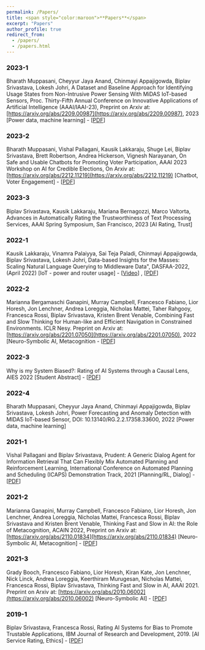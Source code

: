 ```yaml
---
permalink: /Papers/
title: <span style="color:maroon">**Papers**</span>
excerpt: "Papers"
author_profile: true
redirect_from: 
  - /papers/
  - /papers.html
---
```




### <span style="color:black">2023-1</span>
<span style>Bharath Muppasani, Cheyyur Jaya Anand, Chinmayi Appajigowda, Biplav Srivastava, Lokesh Johri, A Dataset and Baseline Approach for Identifying Usage States from Non-Intrusive Power Sensing With MiDAS IoT-based Sensors, Proc. Thirty-Fifth Annual Conference on Innovative Applications of Artificial Intelligence (AAAI/IAAI-23), Preprint on Arxiv at: [https://arxiv.org/abs/2209.00987](https://arxiv.org/abs/2209.00987), 2023 [Power data, machine learning] - [[PDF](https://arxiv.org/pdf/2209.00987.pdf)]</span>  



### <span style="color:black">2023-2</span>
<span style>Bharath Muppasani, Vishal Pallagani, Kausik Lakkaraju, Shuge Lei, Biplav Srivastava, Brett 
Robertson, Andrea Hickerson, Vignesh Narayanan, On Safe and Usable Chatbots for Promoting 
Voter Participation, AAAI 2023 Workshop on AI for Credible Elections, On Arxiv at: 
[https://arxiv.org/abs/2212.11219](https://arxiv.org/abs/2212.11219) [Chatbot, Voter Engagement] - [[PDF](https://arxiv.org/pdf/2212.11219.pdf)]</span> 


### <span style="color:black">2023-3</span>
<span style>Biplav Srivastava, Kausik Lakkaraju, Mariana Bernagozzi, Marco Valtorta, Advances in 
Automatically Rating the Trustworthiness of Text Processing Services, AAAI Spring Symposium,
San Francisco, 2023 [AI Rating, Trust]</span> 



### <span style="color:black">2022-1</span>
<span style> Kausik Lakkaraju, Vinamra Palaiyya, Sai Teja Paladi, Chinmayi Appajigowda, Biplav Srivastava, Lokesh Johri, Data-based Insights for the Masses: Scaling Natural Language Querying to 
Middleware Data", DASFAA-2022, (April 2022) [IoT - power and router usage] - [[Video](https://vimeo.com/651270271)] , [[PDF](https://dl.acm.org/doi/abs/10.1007/978-3-031-00129-1_49)]</span>





### <span style="color:black">2022-2</span>  
<span style>Marianna Bergamaschi Ganapini, Murray Campbell, Francesco Fabiano, Lior Horesh, Jon Lenchner, Andrea Loreggia, Nicholas Mattei, Taher Rahgooy, Francesca Rossi, Biplav Srivastava, Kristen Brent Venable, Combining Fast and Slow Thinking for Human-like and Efficient Navigation in Constrained Environments. ICLR Nesy. Preprint on Arxiv at:
[https://arxiv.org/abs/2201.07050](https://arxiv.org/abs/2201.07050), 2022 [Neuro-Symbolic AI, Metacognition - [[PDF](https://scholar.google.com/citations?view_op=view_citation&hl=en&user=mPC6wp4AAAAJ&sortby=pubdate&citation_for_view=mPC6wp4AAAAJ:KNjnJ3z-R6IC)]</span>



### <span style="color:black">2022-3</span>  
<span style>Why is my System Biased?: Rating of AI Systems through a Causal Lens, AIES 2022 [Student Abstract] - [[PDF](https://dl.acm.org/doi/10.1145/3514094.3539556)]</span>



### <span style="color:black">2022-4</span>  
<span style>Bharath Muppasani, Cheyyur Jaya Anand, Chinmayi Appajigowda, Biplav Srivastava, Lokesh 
Johri, Power Forecasting and Anomaly Detection with MIDAS IoT-based Sensor, DOI: 10.13140/RG.2.2.17358.33600, 2022 [Power data, machine learning]</span>


### <span style="color:black">2021-1</span>
<span style>Vishal Pallagani and Biplav Srivastava, Prudent: A Generic Dialog Agent for Information 
Retrieval That Can Flexibly Mix Automated Planning and Reinforcement Learning, International 
Conference on Automated Planning and Scheduling (ICAPS) Demonstration Track, 2021 
[Planning/RL, Dialog] - [[PDF](https://icaps21.icaps-conference.org/demos/demos/381.pdf)]</span>




### <span style="color:black">2021-2</span>  
<span style>Marianna Ganapini, Murray Campbell, Francesco Fabiano, Lior Horesh, Jon Lenchner, Andrea 
Loreggia, Nicholas Mattei, Francesca Rossi, Biplav Srivastava and Kristen Brent Venable, 
Thinking Fast and Slow in AI: the Role of Metacognition, ACAIN 2022, Preprint on Arxiv at: [https://arxiv.org/abs/2110.01834](https://arxiv.org/abs/2110.01834) [Neuro-Symbolic AI, Metacognition] - [[PDF](https://scholar.google.com/citations?view_op=view_citation&hl=en&user=mPC6wp4AAAAJ&cstart=20&pagesize=80&sortby=pubdate&citation_for_view=mPC6wp4AAAAJ:CdxZDUztZiMC)]</span>


### <span style="color:black">2021-3</span>  
<span style>Grady Booch, Francesco Fabiano, Lior Horesh, Kiran Kate, Jon Lenchner, Nick Linck, Andrea Loreggia, Keerthiram Murugesan, Nicholas Mattei, Francesca Rossi, Biplav Srivastava, Thinking Fast and Slow in AI, AAAI 2021. Preprint on Arxiv at: [https://arxiv.org/abs/2010.06002](https://arxiv.org/abs/2010.06002) [Neuro-Symbolic AI] - [[PDF](https://scholar.google.com/citations?view_op=view_citation&hl=en&user=mPC6wp4AAAAJ&cstart=20&pagesize=80&sortby=pubdate&citation_for_view=mPC6wp4AAAAJ:PaBasH6fAo0C)]</span>


### <span style="color:black">2019-1</span>  
<span style>Biplav Srivastava, Francesca Rossi, Rating AI Systems for Bias to Promote Trustable
Applications, IBM Journal of Research and Development, 2019. [AI Service Rating, Ethics] - [[PDF](https://ieeexplore.ieee.org/abstract/document/8809756)]</span>







